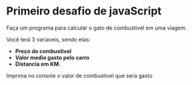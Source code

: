 # Primeiro desafio de javaScript

Faça um programa para calcular o gato de combustivel em uma viagem.

Você terá 3 variaveis, sendo elas:

 - **Preço do combustivel**
 - **Valor medio gasto pelo carro**
 - **Distancia em KM.**

Imprima no console o valor de combustivel que sera gasto